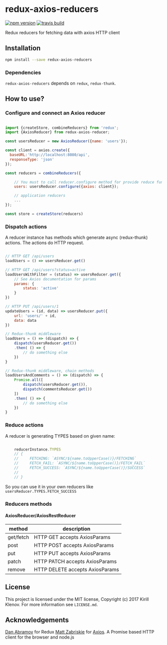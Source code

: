 # redux-axios-reducers

[![npm version](https://badge.fury.io/js/redux-axios-reducers.svg)](https://badge.fury.io/js/redux-axios-reducers)
[![travis build](https://travis-ci.org/klen/redux-axios-reducers.svg?branch=develop)](https://travis-ci.org/klen/redux-axios-reducers)


Redux reducers for fetching data with axios HTTP client

## Installation

```bash
npm install --save redux-axios-reducers
```

### Dependencies

`redux-axios-reducers` depends on `redux`, `redux-thunk`.

## How to use?

### Configure and connect an Axios reducer

```js

import {createStore, combineReducers} from 'redux';
import {AxiosReducer} from redux-axios-reducer;

const usersReducer = new AxiosReducer({name: 'users'});

const client = axios.create({
  baseURL:'http://localhost:8080/api',
  responseType: 'json'
});

const reducers = combineReducers({

    // You must to call reducer.configure method for provide reduce function into Redux
    users: usersReducer.configure({axios: client});

    // application reducers
    ...
});

const store = createStore(reducers)

```

### Dispatch actions

A reducer instance has methods which generate async (redux-thunk) actions. The
actions do HTTP request.

```js

// HTTP GET /api/users
loadUsers = () => usersReducer.get()

// HTTP GET /api/users?status=active
loadUsersWithFilter = (status) => usersReducer.get({
    // See Axios documentation for params
    params: {
        status: 'active'
    }
})

// HTTP PUT /api/users/1
updateUsers = (id, data) => usersReducer.put({
    url: 'users/' + id,
    data: data
})

// Redux-thunk middleware
loadUsers = () => (dispatch) => {
    dispatch(usersReducer.get())
    .then( () => {
        // do something else
    })
}

// Redux-thunk middleware, chain methods
loadUsersAndComments = () => (dispatch) => {
    Promise.all([
        dispatch(usersReducer.get()),
        dispatch(commentsReducer.get())
    ])
    .then( () => {
        // do something else
    })
}

```

### Reduce actions

A reducer is generating TYPES based on given name:

```js

    reducerInstance.TYPES
    // {
    //     FETCHING: `ASYNC/${name.toUpperCase()}/FETCHING`
    //     FETCH_FAIL: `ASYNC/${name.toUpperCase()}/FETCH_FAIL`
    //     FETCH_SUCCESS: `ASYNC/${name.toUpperCase()}/SUCCESS`
    //     
    // }
```

So you can use it in your own reducers like `usersReducer.TYPES.FETCH_SUCCESS`

### Reducers methods

#### AxiosReducer/AxiosRestReducer

method                  | description
------------------------|------------------------
get/fetch               | HTTP GET accepts AxiosParams
post                    | HTTP POST accepts AxiosParams
put                     | HTTP PUT accepts AxiosParams
patch                   | HTTP PATCH accepts AxiosParams
remove                  | HTTP DELETE accepts AxiosParams

## License

This project is licensed under the MIT license, Copyright (c) 2017 Kirill Klenov. For more information see `LICENSE.md`.

## Acknowledgements

[Dan Abramov](https://github.com/gaearon) for Redux [Matt Zabriskie](https://github.com/mzabriskie) for [Axios](https://github.com/mzabriskie/axios). A Promise based HTTP client for the browser and node.js
